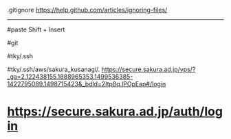 .gitignore
https://help.github.com/articles/ignoring-files/

---

#paste
Shift + Insert

#git

#tky/.ssh


#tky/.ssh/aws/sakura_kusanagi/.
https://secure.sakura.ad.jp/vps/?_ga=2.122438155.1888965353.1499536385-1422795089.1498715423&_bdld=2Itp8q.lPOpEap#/login


# https://secure.sakura.ad.jp/auth/login

